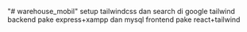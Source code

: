 "# warehouse_mobil" 
setup tailwindcss dan search di google tailwind
backend pake express+xampp dan mysql
frontend pake react+tailwind
